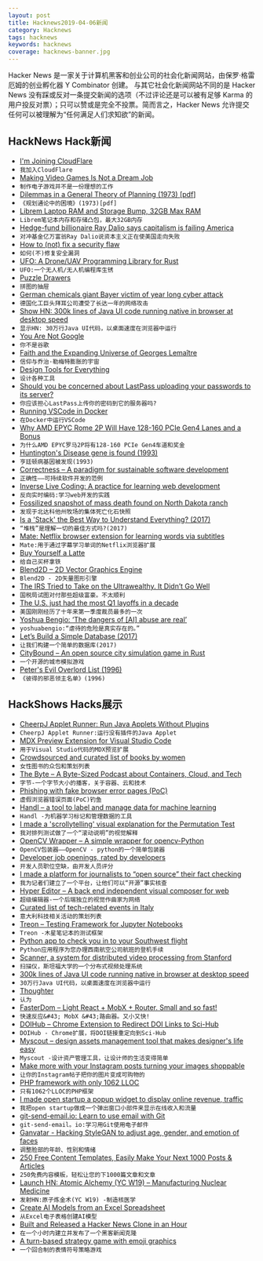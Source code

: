 ```yaml
---
layout: post
title: Hacknews2019-04-06新闻
category: Hacknews
tags: hacknews
keywords: hacknews
coverage: hacknews-banner.jpg
---
```


Hacker News 是一家关于计算机黑客和创业公司的社会化新闻网站，由保罗·格雷厄姆的创业孵化器 Y Combinator 创建。
与其它社会化新闻网站不同的是 Hacker News 没有踩或反对一条提交新闻的选项（不过评论还是可以被有足够 Karma 的用户投反对票）；只可以赞或是完全不投票。简而言之，Hacker News 允许提交任何可以被理解为“任何满足人们求知欲”的新闻。

## HackNews Hack新闻


- [I&#39;m Joining CloudFlare](https://words.steveklabnik.com/i-m-joining-cloudflare)
- `我加入CloudFlare`
- [Making Video Games Is Not a Dream Job](https://www.nytimes.com/2019/04/04/opinion/video-games-layoffs-union.html)
- `制作电子游戏并不是一份理想的工作`
- [Dilemmas in a General Theory of Planning (1973) [pdf]](http://www.sympoetic.net/Managing_Complexity/complexity_files/1973%20Rittel%20and%20Webber%20Wicked%20Problems.pdf)
- `《规划通论中的困境》(1973)[pdf]`
- [Librem Laptop RAM and Storage Bump, 32GB Max RAM](https://puri.sm/posts/librem-laptop-ram-and-storage-bump-32gb-max-ram/)
- `Librem笔记本内存和存储凸包，最大32GB内存`
- [Hedge-fund billionaire Ray Dalio says capitalism is failing America](https://www.businessinsider.com/ray-dalio-on-how-to-save-failing-capitalism-2019-4)
- `对冲基金亿万富翁Ray Dalio说资本主义正在使美国走向失败`
- [How to (not) fix a security flaw](https://lwn.net/SubscriberLink/784758/2b1a5bde3bb3fcf9/)
- `如何(不)修复安全漏洞`
- [UFO: A Drone/UAV Programming Library for Rust](https://github.com/ajmwagar/ufo)
- `UFO:一个无人机/无人机编程库生锈`
- [Puzzle Drawers](https://incoherency.co.uk/blog/stories/puzzle-drawers.html)
- `拼图的抽屉`
- [German chemicals giant Bayer victim of year long cyber attack](https://techerati.com/news-hub/bayer-cyber-attack-malware-china/)
- `德国化工巨头拜耳公司遭受了长达一年的网络攻击`
- [Show HN: 300k lines of Java UI code running native in browser at desktop speed](http://reportmill.com/snaptea/RM15/)
- `显示HN: 30万行Java UI代码，以桌面速度在浏览器中运行`
- [You Are Not Google](https://blog.bradfieldcs.com/you-are-not-google-84912cf44afb)
- `你不是谷歌`
- [Faith and the Expanding Universe of Georges Lemaître](http://churchlife.nd.edu/2019/04/04/faith-and-the-expanding-universe-of-georges-lemaitre/)
- `信仰与乔治·勒梅特膨胀的宇宙`
- [Design Tools for Everything](https://github.com/LisaDziuba/Awesome-Design-Tools)
- `设计各种工具`
- [Should you be concerned about LastPass uploading your passwords to its server?](https://palant.de/2019/03/18/should-you-be-concerned-about-lastpass-uploading-your-passwords-to-its-server/)
- `你应该担心LastPass上传你的密码到它的服务器吗?`
- [Running VSCode in Docker](https://binal.pub/2019/04/running-vscode-in-docker/)
- `在Docker中运行VSCode`
- [Why AMD EPYC Rome 2P Will Have 128-160 PCIe Gen4 Lanes and a Bonus](https://www.servethehome.com/why-amd-epyc-rome-2p-will-have-128-160-pcie-gen4-lanes-and-a-bonus/)
- `为什么AMD EPYC罗马2P将有128-160 PCIe Gen4车道和奖金`
- [Huntington&#39;s Disease gene is found (1993)](http://news.mit.edu/1993/huntington-0331)
- `亨廷顿病基因被发现(1993)`
- [Correctness – A paradigm for sustainable software development](http://nonullpointers.com/posts/2019-03-27-correctness-the-paradigm-for-sustainable-software-development.html)
- `正确性——可持续软件开发的范例`
- [Inverse Live Coding: A practice for learning web development](https://computinged.wordpress.com/2019/02/04/inverse-live-coding-a-practice-for-teaching-web-development/)
- `反向实时编码:学习web开发的实践`
- [Fossilized snapshot of mass death found on North Dakota ranch](https://www.agweek.com/node/4593281)
- `发现于北达科他州牧场的集体死亡化石快照`
- [Is a &#39;Stack&#39; the Best Way to Understand Everything? (2017)](https://www.nytimes.com/2017/04/11/magazine/new-technology-is-built-on-a-stack-is-that-the-best-way-to-understand-everything-else-too.html)
- `“堆栈”是理解一切的最佳方式吗?(2017)`
- [Mate: Netflix browser extension for learning words via subtitles](https://www.matetranslate.com/netflix)
- `Mate:用于通过字幕学习单词的Netflix浏览器扩展`
- [Buy Yourself a Latte](https://ritholtz.com/2019/04/buy-yourself-a-fking-latte/)
- `给自己买杯拿铁`
- [Blend2D – 2D Vector Graphics Engine](https://blend2d.com/)
- `Blend2D - 2D矢量图形引擎`
- [The IRS Tried to Take on the Ultrawealthy. It Didn’t Go Well](https://www.propublica.org/article/ultrawealthy-taxes-irs-internal-revenue-service-global-high-wealth-audits)
- `国税局试图对付那些超级富豪。不太顺利`
- [The U.S. just had the most Q1 layoffs in a decade](https://www.axios.com/us-q1-layoffs-in-a-decade-6309b133-5212-4204-976b-347de6f4ad41.html)
- `美国刚刚经历了十年来第一季度裁员最多的一次`
- [Yoshua Bengio: ‘The dangers of [AI] abuse are real’](https://www.nature.com/articles/d41586-019-00505-2)
- `yoshuabengio:“虐待的危险是真实存在的。”`
- [Let’s Build a Simple Database (2017)](https://cstack.github.io/db_tutorial/)
- `让我们构建一个简单的数据库(2017)`
- [CityBound – An open source city simulation game in Rust](https://github.com/citybound/citybound)
- `一个开源的城市模拟游戏`
- [Peter&#39;s Evil Overlord List (1996)](http://www.eviloverlord.com/lists/overlord.html)
- `《彼得的邪恶领主名单》(1996)`


## HackShows Hacks展示

- [ CheerpJ Applet Runner: Run Java Applets Without Plugins](https://chrome.google.com/webstore/detail/cheerpj-applet-runner/bbmolahhldcbngedljfadjlognfaaein)
- `CheerpJ Applet Runner:运行没有插件的Java Applet`
- [ MDX Preview Extension for Visual Studio Code](https://github.com/xyc/vscode-mdx-preview)
- `用于Visual Studio代码的MDX预览扩展`
- [ Crowdsourced and curated list of books by women](https://thebooksbywomen.com/)
- `女性图书的众包和策划列表`
- [ The Byte – A Byte-Sized Podcast about Containers, Cloud, and Tech](http://thebyte.io)
- `字节-一个字节大小的播客，关于容器、云和技术`
- [ Phishing with fake browser error pages (PoC)](https://error.lazuritelabs.com/)
- `虚假浏览器错误页面(PoC)钓鱼`
- [ Handl – a tool to label and manage data for machine learning](https://handl.ai)
- `Handl -为机器学习标记和管理数据的工具`
- [ I made a &#39;scrollytelling&#39; visual explanation for the Permutation Test](https://www.jwilber.me/permutationtest/)
- `我对排列测试做了一个“滚动说明”的视觉解释`
- [ OpenCV Wrapper – A simple wrapper for opencv-Python](https://opencv-wrapper.readthedocs.io/en/latest/?badge=latest)
- `OpenCV包装器——OpenCV - python的一个简单包装器`
- [ Developer job openings, rated by developers](https://jobscurated.com/)
- `开发人员职位空缺，由开发人员评分`
- [ I made a platform for journalists to “open source” their fact checking](https://sourcedfact.com)
- `我为记者们建立了一个平台，让他们可以“开源”事实核查`
- [ Hyper Editor – A back end independent visual composer for web](https://github.com/DivineITLimited/hyper-editor)
- `超级编辑器-一个后端独立的视觉作曲家为网络`
- [ Curated list of tech-related events in Italy](https://github.com/ildoc/awesome-italy-events)
- `意大利科技相关活动的策划列表`
- [ Treon – Testing Framework for Jupyter Notebooks](https://github.com/ReviewNB/treon)
- `Treon -木星笔记本的测试框架`
- [ Python app to check you in to your Southwest flight](https://github.com/pyro2927/SouthwestCheckin)
- `Python应用程序为您办理西南航空公司航班的登机手续`
- [ Scanner,  a system for distributed video processing from Stanford](http://scanner.run/)
- `扫描仪，斯坦福大学的一个分布式视频处理系统`
- [ 300k lines of Java UI code running native in browser at desktop speed](http://reportmill.com/snaptea/RM15/)
- `30万行Java UI代码，以桌面速度在浏览器中运行`
- [ Thoughter](https://aytwit.com/thoughter)
- `认为`
- [ FasterDom – Light React &#43; MobX &#43; Router. Small and so fast!](https://pxyup.github.io/FastDom/)
- `快速反应&#43; MobX &#43;路由器。又小又快!`
- [ DOIHub – Chrome Extension to Redirect DOI Links to Sci-Hub](https://github.com/bschne/DOIHub/)
- `DOIHub - Chrome扩展，将DOI链接重定向到Sci-Hub`
- [ Myscout – design assets management tool that makes designer&#39;s life easy](https://iconscout.com/my-scout)
- `Myscout -设计资产管理工具，让设计师的生活变得简单`
- [ Make more with your Instagram posts turning your images shoppable](https://pagelix.com/)
- `让你的Instagram帖子把你的图片变成可购物的`
- [ PHP framework with only 1062 LLOC](https://www.webiik.com)
- `只有1062个LLOC的PHP框架`
- [ I made open startup a popup widget to display online revenue, traffic](https://dailyinsight.com/#)
- `我把open startup做成一个弹出窗口小部件来显示在线收入和流量`
- [ git-send-email.io: Learn to use email with Git](https://git-send-email.io)
- `git-send-email。io:学习用Git使用电子邮件`
- [ Ganvatar - Hacking StyleGAN to adjust age, gender, and emotion of faces](https://ganvatar.com)
- `调整脸部的年龄、性别和情绪`
- [ 250 Free Content Templates, Easily Make Your Next 1000 Posts &amp; Articles](https://vumiu.com/dynamic-content-templates/)
- `250免费内容模板，轻松让您的下1000篇文章和文章`
- [Launch HN: Atomic Alchemy (YC W19) – Manufacturing Nuclear Medicine](https://news.ycombinator.com/item?id=19565224)
- `发射HN:原子炼金术(YC W19) -制造核医学`
- [ Create AI Models from an Excel Spreadsheet](https://getyantra.com)
- `从Excel电子表格创建AI模型`
- [ Built and Released a Hacker News Clone in an Hour](https://pubsub.pubnub.com/v1/blocks/sub-key/sub-c-4ab8fea0-3600-11e9-82f9-d2a672cc1cb7/hn)
- `在一个小时内建立并发布了一个黑客新闻克隆`
- [ A turn-based strategy game with emoji graphics](https://medium.com/@pschanely/introducing-emojitactics-db480ace2eb3)
- `一个回合制的表情符号策略游戏`


